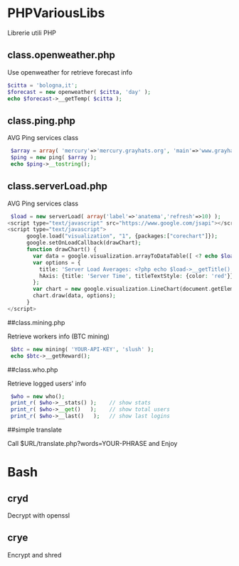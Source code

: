 PHPVariousLibs
==============

Librerie utili PHP

## class.openweather.php

Use openweather for retrieve forecast info

```php
$citta = 'bologna,it';
$forecast = new openweather( $citta, 'day' );
echo $forecast->__getTemp( $citta );
```

## class.ping.php

AVG Ping services class

```php
 $array = array( 'mercury'=>'mercury.grayhats.org', 'main'=>'www.grayhats.org');
 $ping = new ping( $array ); 
 echo $ping->__tostring();
```

## class.serverLoad.php

AVG Ping services class

```php
 $load = new serverLoad( array('label'=>'anatema','refresh'=>10) );
<script type="text/javascript" src="https://www.google.com/jsapi"></script>
<script type="text/javascript">
      google.load("visualization", "1", {packages:["corechart"]});
      google.setOnLoadCallback(drawChart);
      function drawChart() {
        var data = google.visualization.arrayToDataTable([ <? echo $load->__getJson(); ?> ]);
        var options = {
          title: 'Server Load Averages: <?php echo $load->__getTitle(); ?> - Current Load: <?php echo $load->__getCurrentLoad(); ?>',
          hAxis: {title: 'Server Time', titleTextStyle: {color: 'red'}}
        };
        var chart = new google.visualization.LineChart(document.getElementById('chart_div'));
        chart.draw(data, options);
      }
</script>
```

##class.mining.php

Retrieve workers info (BTC mining)

```php
 $btc = new mining( 'YOUR-API-KEY', 'slush' );
 echo $btc->__getReward();
```

##class.who.php

Retrieve logged users' info

```php
 $who = new who();
 print_r( $who->__stats() );	// show stats
 print_r( $who->__get()   );	// show total users
 print_r( $who->__last()   );	// show last logins
```

##simple translate

Call $URL/translate.php?words=YOUR-PHRASE and Enjoy

# Bash

## cryd

Decrypt with openssl

## crye

Encrypt and shred

